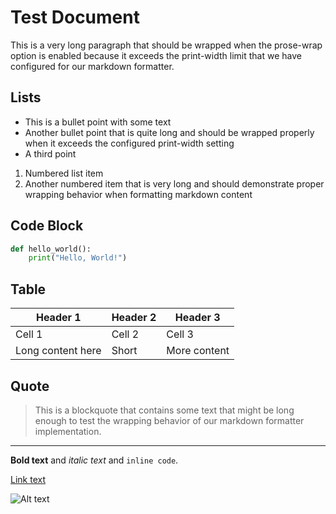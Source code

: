 # Test Document

This is a very long paragraph that should be wrapped when the prose-wrap option
is enabled because it exceeds the print-width limit that we have configured for
our markdown formatter.

## Lists

- This is a bullet point with some text
- Another bullet point that is quite long and should be wrapped properly when
  it exceeds the configured print-width setting
- A third point

1. Numbered list item
2. Another numbered item that is very long and should demonstrate proper
   wrapping behavior when formatting markdown content

## Code Block

```python
def hello_world():
    print("Hello, World!")
```

## Table

| Header 1          | Header 2 | Header 3     |
| ----------------- | -------- | ------------ |
| Cell 1            | Cell 2   | Cell 3       |
| Long content here | Short    | More content |

## Quote

> This is a blockquote that contains some text that might be long enough to
> test the wrapping behavior of our markdown formatter implementation.

---

**Bold text** and *italic text* and `inline code`.

[Link text](https://example.com)

![Alt text](image.jpg)
